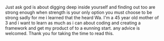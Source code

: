 Just ask god is about digging deep inside yourself and finding out too are strong enough when strength is your only option you must choose to be strong sadly for me i learned that the heard Wa. I'm a 45 year old mother of 3 and i want to learn as much as i can about coding and creating a framework  and get my product of to a eunning start. any advice is welcomed. Thank you for taking the time to read this.
